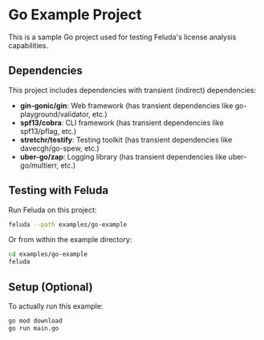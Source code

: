 # Go Example Project

This is a sample Go project used for testing Feluda's license analysis capabilities.

## Dependencies

This project includes dependencies with transient (indirect) dependencies:
- **gin-gonic/gin**: Web framework (has transient dependencies like go-playground/validator, etc.)
- **spf13/cobra**: CLI framework (has transient dependencies like spf13/pflag, etc.)
- **stretchr/testify**: Testing toolkit (has transient dependencies like davecgh/go-spew, etc.)
- **uber-go/zap**: Logging library (has transient dependencies like uber-go/multierr, etc.)

## Testing with Feluda

Run Feluda on this project:

```sh
feluda --path examples/go-example
```

Or from within the example directory:

```sh
cd examples/go-example
feluda
```

## Setup (Optional)

To actually run this example:

```sh
go mod download
go run main.go
```
